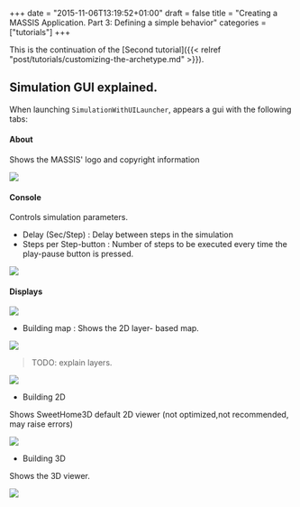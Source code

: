 +++
date = "2015-11-06T13:19:52+01:00"
draft = false
title = "Creating a MASSIS Application. Part 3: Defining a simple behavior"
categories = ["tutorials"]
+++

This is the continuation of the [Second tutorial]({{< relref "post/tutorials/customizing-the-archetype.md" >}}).

## Simulation GUI explained.

When launching `SimulationWithUILauncher`, appears a gui with the following tabs:

#### About

Shows the MASSIS' logo and copyright information

![](http://i.imgur.com/kPN5EI7.png)



#### Console

Controls simulation parameters.

- Delay (Sec/Step) : Delay between steps in the simulation
- Steps per Step-button : Number of steps to be executed every time the play-pause button is pressed.

![](http://i.imgur.com/SI7dSrf.png)

#### Displays

![](http://i.imgur.com/PptfTUD.png)



- Building map : Shows the 2D layer- based map.

![](http://i.imgur.com/2Ba54YT.png)

>TODO: explain layers.

![](http://i.imgur.com/IcRLXtI.png)

- Building 2D

Shows SweetHome3D default 2D viewer (not optimized,not recommended, may raise errors)

![](http://i.imgur.com/2tnx3mF.png)

- Building 3D

Shows the 3D viewer.

![](http://i.imgur.com/YZGH1rM.png)
